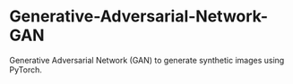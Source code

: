 # Generative-Adversarial-Network-GAN
Generative Adversarial Network (GAN) to generate synthetic images using PyTorch.
